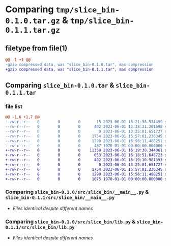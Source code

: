 # Comparing `tmp/slice_bin-0.1.0.tar.gz` & `tmp/slice_bin-0.1.1.tar.gz`

## filetype from file(1)

```diff
@@ -1 +1 @@
-gzip compressed data, was "slice_bin-0.1.0.tar", max compression
+gzip compressed data, was "slice_bin-0.1.1.tar", max compression
```

## Comparing `slice_bin-0.1.0.tar` & `slice_bin-0.1.1.tar`

### file list

```diff
@@ -1,6 +1,7 @@
--rw-r--r--   0        0        0       15 2023-06-01 13:21:56.534499 slice_bin-0.1.0/README.md
--rw-r--r--   0        0        0      402 2023-06-01 13:38:31.201698 slice_bin-0.1.0/pyproject.toml
--rw-r--r--   0        0        0        0 2023-06-01 13:25:01.651727 slice_bin-0.1.0/src/slice_bin/__init__.py
--rw-r--r--   0        0        0     1754 2023-06-01 15:57:01.236345 slice_bin-0.1.0/src/slice_bin/__main__.py
--rw-r--r--   0        0        0     1290 2023-06-01 15:56:11.488251 slice_bin-0.1.0/src/slice_bin/lib.py
--rw-r--r--   0        0        0      437 1970-01-01 00:00:00.000000 slice_bin-0.1.0/PKG-INFO
+-rw-r--r--   0        0        0    11358 2023-06-01 16:19:30.344061 slice_bin-0.1.1/LICENSE
+-rw-r--r--   0        0        0      653 2023-06-01 16:18:51.648723 slice_bin-0.1.1/README.md
+-rw-r--r--   0        0        0      402 2023-06-01 16:19:10.981393 slice_bin-0.1.1/pyproject.toml
+-rw-r--r--   0        0        0        0 2023-06-01 13:25:01.651727 slice_bin-0.1.1/src/slice_bin/__init__.py
+-rw-r--r--   0        0        0     1754 2023-06-01 15:57:01.236345 slice_bin-0.1.1/src/slice_bin/__main__.py
+-rw-r--r--   0        0        0     1290 2023-06-01 15:56:11.488251 slice_bin-0.1.1/src/slice_bin/lib.py
+-rw-r--r--   0        0        0     1075 1970-01-01 00:00:00.000000 slice_bin-0.1.1/PKG-INFO
```

### Comparing `slice_bin-0.1.0/src/slice_bin/__main__.py` & `slice_bin-0.1.1/src/slice_bin/__main__.py`

 * *Files identical despite different names*

### Comparing `slice_bin-0.1.0/src/slice_bin/lib.py` & `slice_bin-0.1.1/src/slice_bin/lib.py`

 * *Files identical despite different names*


